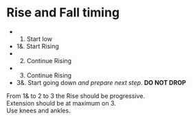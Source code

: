 # Rise and Fall timing

- 1. Start low
- 1&. Start Rising
- 2. Continue Rising
- 3. Continue Rising
- 3&. Start going down *and prepare next step*. **DO NOT DROP**

From 1& to 2 to 3 the Rise should be progressive.  
Extension should be at maximum on 3.  
Use knees and ankles.
